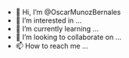 - 👋 Hi, I’m @OscarMunozBernales
- 👀 I’m interested in ...
- 🌱 I’m currently learning ...
- 💞️ I’m looking to collaborate on ...
- 📫 How to reach me ...

<!---
OscarMunozBernales/OscarMunozBernales is a ✨ special ✨ repository because its `README.md` (this file) appears on your GitHub profile.
You can click the Preview link to take a look at your changes.
--->
